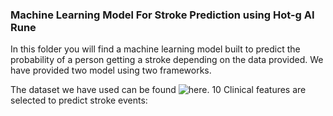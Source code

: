 

### Machine Learning Model For Stroke Prediction using Hot-g AI Rune

In this folder you will find a machine learning model built to predict the probability of a person getting a stroke depending on the data provided. We have provided two model using two frameworks.

The dataset we have used can be found ![here](https://www.kaggle.com/fedesoriano/stroke-prediction-dataset). 10 Clinical features are selected to predict stroke events:
 
